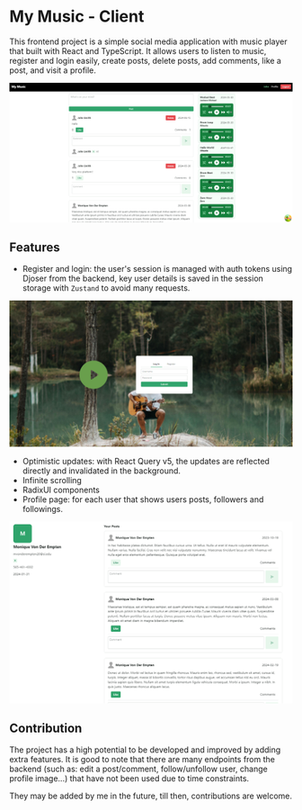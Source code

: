 # My Music - Client

This frontend project is a simple social media application with music player that built with React and TypeScript. It allows users to listen to music, register and login easily, create posts, delete posts, add comments, like a post, and visit a profile.

![mymusic-homepage](./public/mymusic-homepage.png)

## Features

- Register and login: the user's session is managed with auth tokens using Djoser from the backend, key user details is saved in the session storage with `Zustand` to avoid many requests.

![mymusic-homepage](./public/mymusic-register.png)

- Optimistic updates: with React Query v5, the updates are reflected directly and invalidated in the background.
- Infinite scrolling
- RadixUI components
- Profile page: for each user that shows users posts, followers and followings.

![mymusic-homepage](./public/mymusic-profile.png)

## Contribution

The project has a high potential to be developed and improved by adding extra features. It is good to note that there are many endpoints from the backend (such as: edit a post/comment, follow/unfollow user, change profile image...) that have not been used due to time constraints.

They may be added by me in the future, till then, contributions are welcome.
